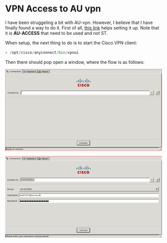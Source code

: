 # VPN Access to AU vpn

I have been struggeling a bit with AU-vpn. However, I believe that I have finally found a way to do it. 
First of all, [this link](https://medarbejdere.au.dk/fileadmin/www.medarbejdere.au.dk/Medarbejderservice/IT/Medarbejderservice_AU_IT/VPN_-_remote.au.dk/VPN_Manual_-_Ubuntu_-_Engelsk.pdf) helps setting it up. Note that it is **AU-ACCESS** that need to be used and not ST.

When setup, the next thing to do is to start the Cisco VPN client:

```python
> /opt/cisco/anyconnect/bin/vpnui
```

Then there should pop open a window, where the flow is as follows:

![Enter remote `remote.au.dk`](./imgs/first.png)

![Sign in with Au credentials: `au[0-9]{6}@uni.au.dk`](./imgs/second.png)
